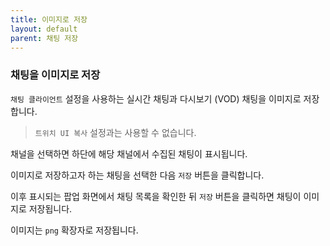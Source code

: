 ```yaml
---
title: 이미지로 저장
layout: default
parent: 채팅 저장
---
```


### 채팅을 이미지로 저장

`채팅 클라이언트` 설정을 사용하는 실시간 채팅과 다시보기 (VOD) 채팅을 이미지로 저장합니다.

> `트위치 UI 복사` 설정과는 사용할 수 없습니다.

채널을 선택하면 하단에 해당 채널에서 수집된 채팅이 표시됩니다.

이미지로 저장하고자 하는 채팅을 선택한 다음 `저장` 버튼을 클릭합니다.

이후 표시되는 팝업 화면에서 채팅 목록을 확인한 뒤 `저장` 버튼을 클릭하면 채팅이 이미지로 저장됩니다.

이미지는 `png` 확장자로 저장됩니다.
